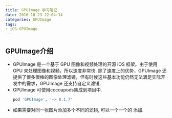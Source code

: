```yaml
---
title: GPUImage 学习笔记
date: 2016-10-23 22:04:14
categories: GPUImage
tags:
- iOS-GPUImage
---
```

##  GPUImage介绍

* GPUImage 是一个基于 GPU 图像和视频处理的开源 iOS 框架。由于使用 GPU 来处理图像和视频，所以速度非常快. 除了速度上的优势，GPUImage 还提供了很多很棒的图像处理滤镜，但有时候这些基本功能仍然无法满足实际开发中的需求，GPUImage 还支持自定义滤镜.
* GPUImage 可使用cocoapods集成到项目中.
  ```sh
  pod 'GPUImage', '~> 0.1.7'
  ```
* 如果需要对同一张图片添加多个不同的滤镜, 可以一个一个的 添加.
